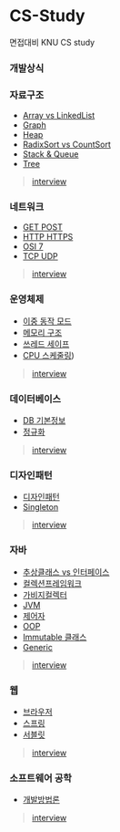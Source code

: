 # CS-Study
면접대비 KNU CS study

### 개발상식



### 자료구조

* [Array vs LinkedList](./자료구조/Array_vs_LinkedList/README.md)
* [Graph](./자료구조/Graph/README.md)
* [Heap](./자료구조/Heap/README.md)
* [RadixSort vs CountSort](./자료구조/RadixSort_vs_CountSort/README.md)
* [Stack & Queue](./자료구조/Stack_&_Queue/README.md)
* [Tree](./자료구조/Tree/README.md)

> [interview](./자료구조/interview/README.md)



### 네트워크

* [GET POST](./네트워크/GET_POST/README.md)
* [HTTP HTTPS](./네트워크/HTTP_HTTPS/README.md)
* [OSI 7](./네트워크/OSI-7/README.md)
* [TCP UDP](./네트워크/TCP_UDP/README.md)

> [interview](./네트워크/interview/README.md)



### 운영체제

* [이중 동작 모드](./운영체제/DualmodeOperation/README.md)
* [메모리 구조](./운영체제/ProcessMemoryStructure/README.md)
* [쓰레드 세이프](./운영체제/ThreadSafe/README.md)
* [CPU 스케줄링](./운영체제/CPU-Scheduling/README.md))

>  [interview](./운영체제/interview/README.md)



### 데이터베이스

* [DB 기본정보](./데이터베이스/DB-intro/README.md)
* [정규화](./데이터베이스/정규화/README.md)

> [interview](./데이터베이스/interview/README.md)



### 디자인패턴

* [디자인패턴](./디자인패턴/DesignPattern/README.md)
* [Singleton](./디자인패턴/Singleton/README.md)

> [interview](./디자인패턴/interview/README.md)



### 자바

* [추상클래스 vs 인터페이스](./자바/AbstractClass_vs_Interface/README.md)
* [컬렉션프레임워크](./자바/CollectionFramework/README.md)
* [가비지컬렉터](./자바/GarbageCollector/README.md)
* [JVM](./자바/JVM/README.md)
* [제어자](./자바/Modifier/README.md)
* [OOP](./자바/OOP/README.md)
* [Immutable 클래스](./자바/immutable%20Class)
* [Generic](./자바/Generic/README.md)

> [interview](./자바/interview/README.md)



### 웹

* [브라우저](./웹/Browser/README.md)
* [스프링](./웹/Spring/README.md)
* [서블릿](./웹/Servlet/README.md)

> [interview](./웹/interview/README.md)



### 소프트웨어 공학

* [개발방법론](./소프트웨어공학/Methodology/README.md)

>  [interview](./소프트웨어공학/interview/README.md)